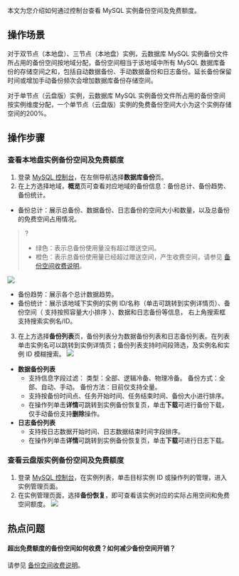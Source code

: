 
本文为您介绍如何通过控制台查看 MySQL 实例备份空间及免费额度。

## 操作场景
对于双节点（本地盘）、三节点（本地盘）实例，云数据库 MySQL 实例备份文件所占用的备份空间按地域分配，备份空间相当于该地域中所有 MySQL 数据库备份的存储空间之和，包括自动数据备份、手动数据备份和日志备份。延长备份保留时间或增加手动备份频次会增加数据库备份存储空间。

对于单节点（云盘版）实例，云数据库 MySQL 实例备份文件所占用的备份空间按实例维度分配，一个单节点（云盘版）实例的免费备份空间大小为这个实例存储空间的200%。

## 操作步骤
### 查看本地盘实例备份空间及免费额度
1. 登录 [MySQL 控制台](https://console.cloud.tencent.com/cdb)，在左侧导航选择**数据库备份**页。
2. 在上方选择地域，**概览**页可查看对应地域的备份信息：备份总计、备份趋势、备份统计。
 - 备份总计：展示总备份、数据备份、日志备份的空间大小和数量，以及总备份的免费空间占用情况。 
>?
>- 绿色：表示总备份使用量没有超过赠送空间。
>- 橙色：表示总备份使用量已经超过赠送空间，产生收费空间，请参见 [备份空间收费说明](https://cloud.tencent.com/document/product/236/36263)。
>
![](https://main.qcloudimg.com/raw/b3b5111e0881fd708a0f9b7cdb827aec.png)
 - 备份趋势：展示各个总计数据趋势。
 - 备份统计：展示该地域下实例的实例 ID/名称（单击可跳转到实例详情页）、备份空间（ 支持按照容量大小排序 ）、数据和日志备份等信息， 右上角搜索框支持搜索实例名/ID。
3. 在上方选择**备份列表**页，备份列表分为数据备份列表和日志备份列表。在列表单击实例名可以跳转到实例详情页；备份列表支持时间段筛选，及实例名和实例 ID 模糊搜索。
![](https://main.qcloudimg.com/raw/d502883b8738a93cad6594daefe99f0a.png)
 - **数据备份列表**
    - 支持信息字段过滤：
类型：全部、逻辑冷备、物理冷备。
备份方式：全部、自动、手动。
备份方法：目前仅支持全量。
    - 支持按备份时间点、任务开始时间、任务结束时间、备份大小进行排序。
    - 在操作列单击**详情**可跳转到实例备份恢复页，单击**下载**可进行备份下载，仅手动备份支持**删除**操作。
 - **日志备份列表**
    - 支持按日志数据开始时间、日志数据结束时间字段排序。
    - 在操作列单击**详情**可跳转到实例备份恢复页，单击**下载**可进行日志下载。

### 查看云盘版实例备份空间及免费额度
1. 登录 [MySQL 控制台](https://console.cloud.tencent.com/cdb)，在实例列表，单击目标实例 ID 或操作列的管理，进入实例管理页面。
2. 在实例管理页面，选择**备份恢复**，即可查看该实例对应的实际占用空间和免费空间额度。
![](https://qcloudimg.tencent-cloud.cn/raw/ed7920eb2c13b64d67a5abdc1018580e.png)

## 热点问题
#### 超出免费额度的备份空间如何收费？如何减少备份空间开销？
请参见 [备份空间收费说明](https://cloud.tencent.com/document/product/236/36263)。

